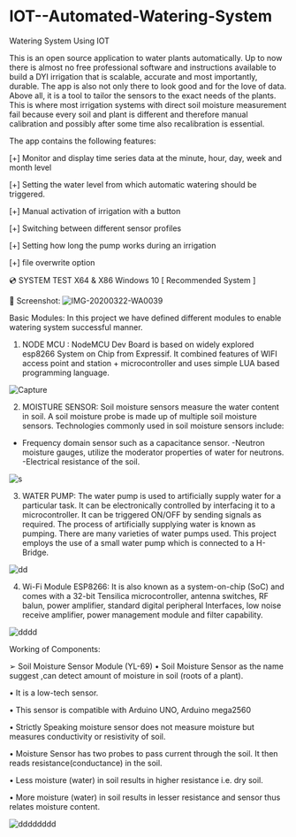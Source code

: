 # IOT--Automated-Watering-System
Watering System Using IOT

This is an open source application to water plants automatically. Up to now there is almost no free professional
software and instructions available to build a DYI irrigation that is scalable, accurate and most importantly, durable.
The app is also not only there to look good and for the love of data. Above all, it is a tool to tailor the sensors 
to the exact needs of the plants. This is where most irrigation systems with direct soil moisture measurement fail because every 
soil and plant is different and therefore manual calibration and possibly after some time also recalibration is essential.


The app contains the following features:

[+] Monitor and display time series data at the minute, hour, day, week and month level

[+] Setting the water level from which automatic watering should be triggered.

[+] Manual activation of irrigation with a button

[+] Switching between different sensor profiles

[+] Setting how long the pump works during an irrigation

[+] file overwrite option









💿 SYSTEM TEST X64 & X86
Windows 10 [ Recommended System ]



🌌 Screenshot:
![IMG-20200322-WA0039](https://user-images.githubusercontent.com/83410938/165538407-ccaa1aea-66f7-4022-abf5-eb08361392cb.jpeg)




Basic Modules:
In this project we have defined different modules to enable watering system successful manner.

1) NODE MCU : NodeMCU Dev Board is based on widely explored esp8266 System on Chip from 
Expressif. It combined features of WIFI access point and station + microcontroller and uses 
simple LUA based programming language.

![Capture](https://user-images.githubusercontent.com/83410938/165542703-e9feeb52-1b60-45fe-b9ff-77f64e6fb805.JPG)
                     


2) MOISTURE SENSOR: Soil moisture sensors measure the water content in soil. A soil moisture probe is made up of multiple soil moisture sensors. Technologies commonly used in soil moisture sensors include: 
- Frequency domain sensor such as a capacitance sensor.
-Neutron moisture gauges, utilize the moderator properties of water for neutrons.  
-Electrical resistance of the soil.
                                               
![s](https://user-images.githubusercontent.com/83410938/165542727-052f69ed-8f25-40a6-939b-ebd72574fe44.JPG)



3) WATER PUMP:
The water pump is used to artificially supply water for a particular task. It can be electronically controlled by interfacing it to a microcontroller. It can be triggered ON/OFF by sending signals as required. The process of artificially supplying water is known as pumping. There are many varieties of water pumps used. This project employs the use of a small water pump which is connected to a H-Bridge.

![dd](https://user-images.githubusercontent.com/83410938/165542746-9d8bcab9-b75d-4c59-a919-88868b78c147.JPG)


4) Wi-Fi Module ESP8266:
It is also known as a system-on-chip (SoC) and comes with a 32-bit Tensilica microcontroller, antenna switches, RF balun, power amplifier, standard digital peripheral Interfaces, low noise receive amplifier, power management module and filter capability.

![dddd](https://user-images.githubusercontent.com/83410938/165542758-913a80b1-8686-41d8-a944-2030f3cef2a1.JPG)

                               


 Working of Components:  

➢ Soil Moisture Sensor Module (YL-69) 
  • Soil Moisture Sensor as the name suggest ,can detect amount of moisture in soil (roots of a plant).
  
  • It is a low-tech sensor. 
  
  • This sensor is compatible with Arduino UNO, Arduino mega2560
  
 • Strictly Speaking moisture sensor does not measure moisture but measures conductivity or resistivity of soil. 
 
 • Moisture Sensor has two probes to pass current through the soil. It then reads resistance(conductance) in the soil.
 
 • Less moisture (water) in soil results in higher resistance i.e. dry soil. 
 
• More moisture (water) in soil results in lesser resistance and sensor thus relates  moisture content. 


![dddddddd](https://user-images.githubusercontent.com/83410938/165542771-5ff140e1-bf8f-42b4-8db8-7e543bd1301e.JPG)



               



           



        
   






